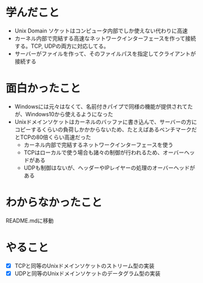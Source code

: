 # 学んだこと
- Unix Domain ソケットはコンピュータ内部でしか使えない代わりに高速
- カーネル内部で完結する高速なネットワークインターフェースを作って接続する。TCP, UDPの両方に対応してる。
- サーバーがファイルを作って、そのファイルパスを指定してクライアントが接続する

# 面白かったこと
- Windowsには元々はなくて、名前付きパイプで同様の機能が提供されてたが、Windows10から使えるようになった
- Unixドメインソケットはカーネルのバッファに書き込んで、サーバーの方にコピーするくらいの負荷しかかからないため、たとえばあるベンチマークだとTCPの80倍くらい高速だった
  - カーネル内部で完結するネットワークインターフェースを使う
  - TCPはローカルで使う場合も諸々の制御が行われるため、オーバーヘッドがある
  - UDPも制御はないが、ヘッダーやIPレイヤーの処理のオーバーヘッドがある

# わからなかったこと
README.mdに移動

# やること
- [x] TCPと同等のUnixドメインソケットのストリーム型の実装
- [x] UDPと同等のUnixドメインソケットのデータグラム型の実装